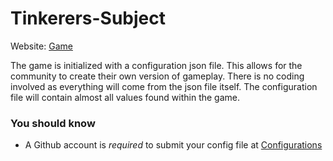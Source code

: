 # Tinkerers-Subject

Website: [Game](https://tinkererssubject.github.io/Game)

The game is initialized with a configuration json file. This allows for the community to create their own version of gameplay. There is no coding involved as everything will come from the json file itself. The configuration file will contain almost all values found within the game.

### You should know
* A Github account is *required* to submit your config file at [Configurations](https://github.com/TinkerersSubject/Configurations)
